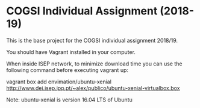 # COGSI Individual Assignment (2018-19)

This is the base project for the COGSI individual assignment 2018/19.

You should have Vagrant installed in your computer.

When inside ISEP network, to minimize download time you can use the following command before executing vagrant up:

vagrant box add envimation/ubuntu-xenial http://www.dei.isep.ipp.pt/~alex/publico/ubuntu-xenial-virtualbox.box

Note: ubuntu-xenial is version 16.04 LTS of Ubuntu
